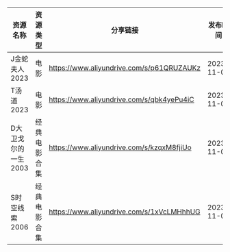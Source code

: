 | 资源名称         | 资源类型   | 分享链接                                      | 发布时间       |
| ------------ | ------ | ----------------------------------------- | ---------- |
| J金蛇夫人2023    | 电影     | https://www.aliyundrive.com/s/p61QRUZAUKz | 2023-11-01 |
| T汤道2023      | 电影     | https://www.aliyundrive.com/s/qbk4yePu4iC | 2023-11-01 |
| D大卫戈尔的一生2003 | 经典电影合集 | https://www.aliyundrive.com/s/kzqxM8fjiUo | 2023-11-01 |
| S时空线索2006    | 经典电影合集 | https://www.aliyundrive.com/s/1xVcLMHhhUG | 2023-11-01 |
